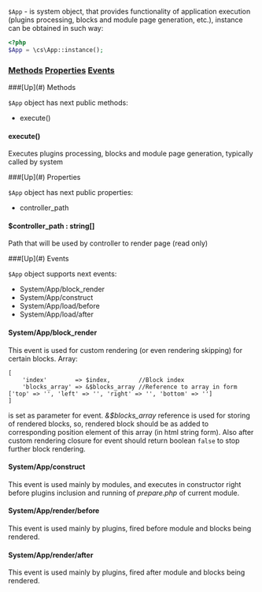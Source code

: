 `$App` - is system object, that provides functionality of application execution (plugins processing, blocks and module page generation, etc.), instance can be obtained in such way:
```php
<?php
$App = \cs\App::instance();
```

### [Methods](#methods) [Properties](#properties) [Events](#events)

<a name="methods" />
###[Up](#) Methods

`$App` object has next public methods:
* execute()

#### execute()
Executes plugins processing, blocks and module page generation, typically called by system

<a name="properties" />
###[Up](#) Properties

`$App` object has next public properties:
* controller_path

#### $controller_path : string[]
Path that will be used by controller to render page (read only)

<a name="events" />
###[Up](#) Events

`$App` object supports next events:
* System/App/block_render
* System/App/construct
* System/App/load/before
* System/App/load/after

#### System/App/block_render
This event is used for custom rendering (or even rendering skipping) for certain blocks. Array:

```
[
    'index'        => $index,        //Block index
    'blocks_array' => &$blocks_array //Reference to array in form ['top' => '', 'left' => '', 'right' => '', 'bottom' => '']
]
```
is set as parameter for event. *&$blocks_array* reference is used for storing of rendered blocks, so, rendered block should be as added to corresponding position element of this array (in html string form). Also after custom rendering closure for event should return boolean `false` to stop further block rendering.

#### System/App/construct
This event is used mainly by modules, and executes in constructor right before plugins inclusion and running of *prepare.php* of current module.

#### System/App/render/before
This event is used mainly by plugins, fired before module and blocks being rendered.

#### System/App/render/after
This event is used mainly by plugins, fired after module and blocks being rendered.
